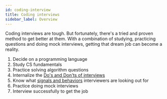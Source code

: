 ```yaml
---
id: coding-interview
title: Coding interviews
sidebar_label: Overview
---
```


Coding interviews are tough. But fortunately, there's a tried and proven method to get better at them. With a combination of studying, practicing questions and doing mock interviews, getting that dream job can become a reality.

1. Decide on a programming language
1. Study CS fundamentals
1. Practice solving algorithm questions
1. Internalize the [Do's and Don'ts of interviews](./cheatsheet.md)
1. Know what [signals and behaviors](./coding-signals.md) interviewers are looking out for
1. Practice doing mock interviews
1. Interview successfully to get the job
